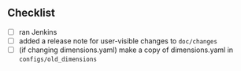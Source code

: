 ## Checklist

- [ ] ran Jenkins
- [ ] added a release note for user-visible changes to `doc/changes`
- [ ] (if changing dimensions.yaml) make a copy of dimensions.yaml in `configs/old_dimensions`
